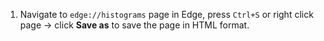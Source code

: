1. Navigate to `edge://histograms` page in Edge, press `Ctrl+S` or right click page -> click **Save as** to save the page in HTML format.